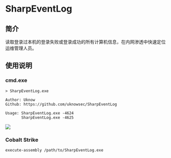 # SharpEventLog

## 简介
读取登录过本机的登录失败或登录成功的所有计算机信息，在内网渗透中快速定位运维管理人员。

## 使用说明

### cmd.exe
```
> SharpEventLog.exe

Author: Uknow
Github: https://github.com/uknowsec/SharpEventLog

Usage: SharpEventLog.exe -4624
       SharpEventLog.exe -4625
```

![](https://github.com/uknowsec/SharpEventLog/blob/master/images.png)



### Cobalt Strike

```
execute-assembly /path/to/SharpEventLog.exe
```
